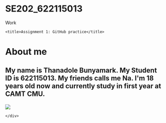 # SE202_622115013
Work

<!DOCTYPE html>
<html>

<head>
    <meta charset="utf-8" />
    <link rel="stylesheet" href="style.css" />
  
    <title>Assignment 1: GitHub practice</title>
</head>

<body>
    <h1>About me</h1>
    <div>
        <h2>
            <p> My name is Thanadole Bunyamark. My Student ID is 622115013. My friends calls me Na. I'm 18 years old now and currently   study in first year at CAMT CMU. 
        </h2>
        </p>
        <img src="me.png">
        
       
    </div>
</body>

</html>

